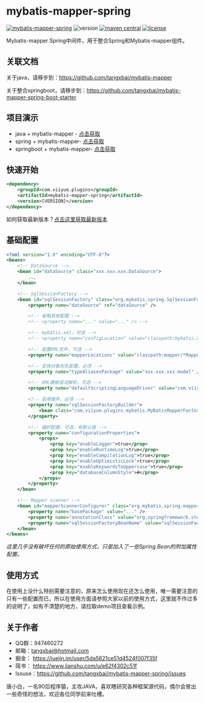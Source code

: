 # mybatis-mapper-spring
[![mybatis-mapper-spring](https://img.shields.io/badge/plugin-mybatis--mapper--spring-green)](https://github.com/tangxbai/mybatis-mappe-spring) ![version](https://img.shields.io/badge/release-1.2.0-blue) [![maven central](https://img.shields.io/badge/maven%20central-1.2.0-brightgreen)](https://maven-badges.herokuapp.com/maven-central/org.mybatis/mybatis) [![license](https://img.shields.io/badge/license-Apache%202.0-blue)](http://www.apache.org/licenses/LICENSE-2.0.html)

Mybatis-mapper Spring中间件，用于整合Spring和Mybatis-mapper组件。



## 关联文档

关于java，请移步到：https://github.com/tangxbai/mybatis-mapper

关于整合springboot，请移步到：https://github.com/tangxbai/mybatis-mapper-spring-boot-starter



## 项目演示

- java + mybatis-mapper - [点击获取]( https://github.com/tangxbai/mybatis-mapper-demo)
- spring + mybatis-mapper- [点击获取]( https://github.com/tangxbai/mybatis-mapper-spring-demo)
- springboot + mybatis-mapper- [点击获取]( https://github.com/tangxbai/mybatis-mapper-spring-boot-starter-demo)



## 快速开始

```xml
<dependency>
	<groupId>com.viiyue.plugins</groupId>
	<artifactId>mybatis-mapper-spring</artifactId>
	<version>[VERSION]</version>
</dependency>
```

如何获取最新版本？[点击这里获取最新版本](https://search.maven.org/search?q=g:com.viiyue.plugins%20AND%20a:mybatis-mapper-spring&core=gav)



## 基础配置

```xml
<?xml version="1.0" encoding="UTF-8"?>
<beans>
    <!-- DataSource -->
    <bean id="dataSource" class="xxx.xxx.xxx.DataSource">
        ...
    </bean>

    <!-- SqlSessionFactory -->
    <bean id="sqlSessionFactory" class="org.mybatis.spring.SqlSessionFactoryBean">
        <property name="dataSource" ref="dataSource" />

        <!-- 省略其他配置 -->
        <!-- <property name="..." value="..." /> -->

        <!-- mybatis.xml，可选 -->
        <!-- <property name="configLocation" value="classpath:mybatis.xml" /> -->

        <!-- 配置XML文件，可选 -->
        <property name="mapperLocations" value="classpath:mapper/*Mapper.xml" />

        <!-- 实体对象别名配置，必须 -->
        <property name="typeAliasesPackage" value="xxx.xxx.xxx.model" />

        <!-- XML模板语法解析，可选 -->
        <property name="defaultScriptingLanguageDriver" value="com.viiyue.plugins.mybatis.MyBatisMapperLanguageDriver"/>

        <!-- 启用插件，必须 -->
        <property name="sqlSessionFactoryBuilder">
            <bean class="com.viiyue.plugins.mybatis.MyBatisMapperFactoryBuilder" />
        </property>

        <!-- 偏好配置，可选，有默认值 -->
        <property name="configurationProperties">
            <props>
                <prop key="enableLogger">true</prop>
                <prop key="enableRuntimeLog">true</prop>
                <prop key="enableCompilationLog">true</prop>
                <prop key="enableOptimisticLock">true</prop>
                <prop key="enableKeywordsToUppercase">true</prop>
                <prop key="databaseColumnStyle">#</prop>
            </props>
        </property>
    </bean>

    <!-- Mapper scanner -->
    <bean id="mapperScannerConfigurer" class="org.mybatis.spring.mapper.MapperScannerConfigurer">
        <property name="basePackage" value="..." />
        <property name="annotationClass" value="org.springframework.stereotype.Repository" />
        <property name="sqlSessionFactoryBeanName" value="sqlSessionFactory" />
    </bean>
</beans>
```

*这里几乎没有破坏任何的原始使用方式，只是加入了一些Spring Bean的附加属性配置。*



## 使用方式

在使用上没什么特别需要注意的，原来怎么使用现在还怎么使用，唯一需要注意的只有一些配置而已，所以在使用方面请参照大家以前的使用方式，这里就不作过多的说明了，如有不清楚的地方，请拉取demo项目查看示例。



## 关于作者

- QQ群：947460272
- 邮箱：tangxbai@hotmail.com
- 掘金： https://juejin.im/user/5da5621ce51d4524f007f35f
- 简书： https://www.jianshu.com/u/e62f4302c51f
- Issuse：https://github.com/tangxbai/mybatis-mapper-spring/issues

唐小白，一名90后程序猿，主攻JAVA，喜欢瞎研究各种框架源代码，偶尔会冒出一些奇怪的想法，欢迎各位同学前来吐槽。 
